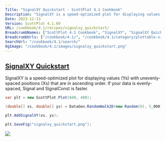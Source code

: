 ```yaml
---
Title: "SignalXY Quickstart - ScottPlot 4.1 Cookbook"
Description: "SignalXY is a speed-optimized plot for displaying values (Ys) with unevenly-spaced positions (Xs) that are in ascending order. If your data is evenly-spaced, Signal and SignalConst is faster."
Date: 2023-12-13
Version: ScottPlot 4.1.69
URL: /cookbook/4.1/recipes/signalxy_quickstart/
BreadcrumbNames: ["ScottPlot 4.1 Cookbook", "SignalXY", "SignalXY Quickstart"]
BreadcrumbUrls: ["/cookbook/4.1/", "/cookbook/4.1/category/plottable-signalxy", "/cookbook/4.1/recipes/signalxy_quickstart/"]
SearchUrl: "/cookbook/4.1/search/"
OgImage: "/cookbook/4.1/images/signalxy_quickstart.png"
---
```


<h2><a id='signalxy-quickstart' href='/cookbook/4.1/recipes/signalxy_quickstart/'>SignalXY Quickstart</a></h2>

SignalXY is a speed-optimized plot for displaying values (Ys) with unevenly-spaced positions (Xs) that are in ascending order. If your data is evenly-spaced, Signal and SignalConst is faster.

```cs
var plt = new ScottPlot.Plot(600, 400);

(double[] xs, double[] ys) = DataGen.RandomWalk2D(new Random(0), 5_000);

plt.AddSignalXY(xs, ys);

plt.SaveFig("signalxy_quickstart.png");
```

<img src='../../images/signalxy_quickstart.png' class='d-block mx-auto my-5' />


